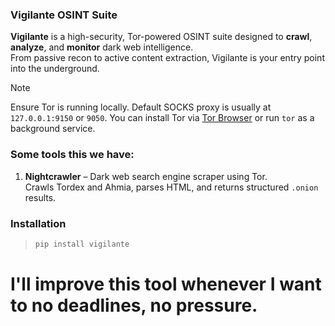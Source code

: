 ### Vigilante OSINT Suite

**Vigilante** is a high-security, Tor-powered OSINT suite designed to **crawl**, **analyze**, and **monitor** dark web intelligence.  
From passive recon to active content extraction, Vigilante is your entry point into the underground.

> [!NOTE]
> Ensure Tor is running locally. Default SOCKS proxy is usually at `127.0.0.1:9150` or `9050`.
> You can install Tor via [Tor Browser](https://www.torproject.org/download/) or run `tor` as a background service.

### Some tools this we have:

1. **Nightcrawler** – Dark web search engine scraper using Tor.  
   Crawls Tordex and Ahmia, parses HTML, and returns structured `.onion` results.

### Installation

> ```bash
> pip install vigilante
> 
> ```
> 

<h1>I'll improve this tool whenever I want to no deadlines, no pressure.</h1>
